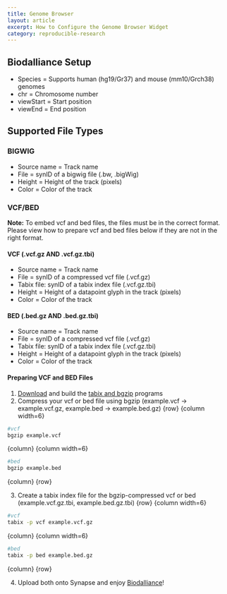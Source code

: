 ```yaml
---
title: Genome Browser
layout: article
excerpt: How to Configure the Genome Browser Widget
category: reproducible-research
---
```


## Biodalliance Setup

* Species = Supports human (hg19/Gr37) and mouse (mm10/Grch38) genomes
* chr = Chromosome number 
* viewStart = Start position
* viewEnd  = End position

## Supported File Types

### BIGWIG

* Source name = Track name
* File = synID of a bigwig file (.bw, .bigWig)
* Height = Height of the track (pixels)
* Color = Color of the track

### VCF/BED

**Note:** To embed vcf and bed files, the files must be in the correct format.  Please view how to prepare vcf and bed files below if they are not in the right format.

#### VCF (.vcf.gz **AND** .vcf.gz.tbi)

* Source name = Track name
* File = synID of a compressed vcf file (.vcf.gz)
* Tabix file: synID of a tabix index file (.vcf.gz.tbi)
* Height = Height of a datapoint glyph in the track (pixels)
* Color = Color of the track

#### BED (.bed.gz **AND** .bed.gz.tbi)

* Source name = Track name
* File = synID  of a compressed vcf file (.vcf.gz)
* Tabix file: synID  of a tabix index file (.vcf.gz.tbi)
* Height = Height of a datapoint glyph in the track (pixels)
* Color = Color of the track

#### Preparing VCF and BED Files

1. [Download](http://sourceforge.net/projects/samtools/files/tabix/) and build the [tabix and bgzip](http://www.htslib.org/doc/tabix.html) programs
2. Compress your vcf or bed file using bgzip (example.vcf -> example.vcf.gz, example.bed -> example.bed.gz)
{row}
 {column width=6}

```bash
#vcf
bgzip example.vcf
```

 {column}
 {column width=6}

```bash
#bed
bgzip example.bed
```

{column}
{row}

3. Create a tabix index file for the bgzip-compressed vcf or bed (example.vcf.gz.tbi, example.bed.gz.tbi)
{row}
 {column width=6}

```bash
#vcf
tabix -p vcf example.vcf.gz
```

 {column}
 {column width=6}

```bash
#bed
tabix -p bed example.bed.gz
```

{column}
{row}

4. Upload both onto Synapse and enjoy [Biodalliance](http://www.biodalliance.org/)!
